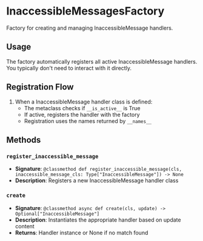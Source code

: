 # InaccessibleMessagesFactory

Factory for creating and managing InaccessibleMessage handlers.

## Usage

The factory automatically registers all active InaccessibleMessage handlers. 
You typically don't need to interact with it directly.

## Registration Flow

1. When a InaccessibleMessage handler class is defined:
   - The metaclass checks if `__is_active__` is True
   - If active, registers the handler with the factory
   - Registration uses the names returned by `__names__`

## Methods

### `register_inaccessible_message`
- **Signature**: `@classmethod def register_inaccessible_message(cls, inaccessible_message_cls: Type["InaccessibleMessage"]) -> None`
- **Description**: Registers a new InaccessibleMessage handler class

### `create`
- **Signature**: `@classmethod async def create(cls, update) -> Optional["InaccessibleMessage"]`
- **Description**: Instantiates the appropriate handler based on update content
- **Returns**: Handler instance or None if no match found
